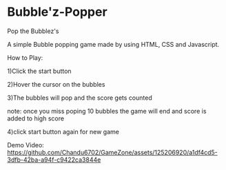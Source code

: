 # Bubble'z-Popper

Pop the Bubblez's

A simple Bubble popping game made by using HTML, CSS and Javascript.

How to Play:

1)Click the start button

2)Hover the cursor on the bubbles

3)The bubbles will pop and the score gets counted

note: once you miss poping 10 bubbles the game will end and score is added to high score

4)click start button again for new game

Demo Video:
https://github.com/Chandu6702/GameZone/assets/125206920/a1df4cd5-3dfb-42ba-a94f-c9422ca3844e


